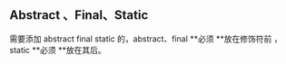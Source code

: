 ## Abstract 、Final、Static

需要添加 abstract final static 的，abstract、final **必须 **放在修饰符前 ，static **必须 **放在其后。



